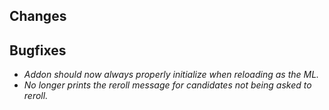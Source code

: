 ## Changes

## Bugfixes

- *Addon should now always properly initialize when reloading as the ML.*
- *No longer prints the reroll message for candidates not being asked to reroll.*

